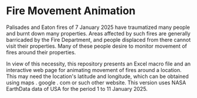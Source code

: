 # Fire Movement Animation

Palisades and Eaton fires of 7 January 2025 have traumatized many people and burnt down many properties. Areas affected by such fires are generally barricaded by the Fire Department, and people displaced from there cannot visit their properties. Many of these people desire to monitor movement of fires around their properties.

In view of this necessity, this repository presents an Excel macro file and an interactive web page for animating movement of fires around a location. This may need the location's latitude and longitude, which can be obtained using maps . google . com or such other website. This version uses NASA EarthData data of USA for the period 1 to 11 January 2025.
